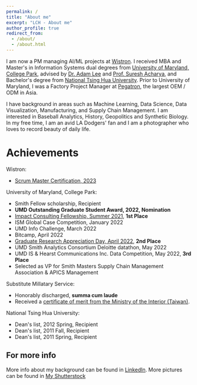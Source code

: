 ```yaml
---
permalink: /
title: "About me"
excerpt: "LCH - About me"
author_profile: true
redirect_from: 
  - /about/
  - /about.html
---
```


I am now a PM managing AI/ML projects at [Wistron](https://www.wistron.com/CMS/ChangeLanguage/3). I received MBA and Master's in Information Systems dual degrees from [University of Maryland, College Park](https://www.umd.edu/), advised by [Dr. Adam Lee](https://www.rhsmith.umd.edu/directory/woei-jyh-adam-lee) and [Prof. Suresh Acharya](https://www.rhsmith.umd.edu/directory/suresh-acharya), and Bachelor's degree from [National Tsing Hua University](https://nthu-en.site.nthu.edu.tw/). Prior to University of Maryland, I was a Factory Project Manager at [Pegatron](https://www.pegatroncorp.com/index/index/lang/en_US), the largest OEM / ODM in Asia. 

I have background in areas such as Machine Learning, Data Science, Data Visualization, Manufacturing, and Supply Chain Management. I am interested in Baseball Analytics, History, Geopolitics and Synthetic Biology. In my free time, I am an avid LA Dodgers' fan and I am a photographer who loves to record beauty of daily life.

Achievements
======
Wistron:
* [Scrum Master Certification, 2023](https://github.com/lch99310/lch99310.github.io/blob/gh_pages/_achievements/Scrum%20master%20certification_LCH.pdf)

University of Maryland, College Park:
* Smith Fellow scholarship, Recipient
* **UMD Outstanding Graduate Student Award, 2022, Nomination**
* [Impact Consulting Fellowship, Summer 2021](https://github.com/lch99310/lch99310.github.io/blob/gh_pages/_achievements/ChungHao%20Lee.pdf), **1st Place**
* ISM Global Case Competition, January 2022
* UMD Info Challenge, March 2022
* Bitcamp, April 2022
* [Graduate Research Appreciation Day, April 2022](https://github.com/lch99310/lch99310.github.io/blob/gh_pages/_achievements/Lee%20Award%20(2)%20copy.pdf), **2nd Place**
* UMD Smith Analytics Consortium Deloitte datathon, May 2022
* UMD IS & Hearst Communications Inc. Data Competition, May 2022, **3rd Place**
* Selected as VP for Smith Masters Supply Chain Management Association & APICS Management

Substitute Millatary Service:
* Honorably discharged, **summa cum laude**
* Received a [certificate of merit from the Ministry of the Interior (Taiwan)](https://github.com/lch99310/lch99310.github.io/blob/gh_pages/_achievements/certificate%20of%20merit%20from%20the%20Ministry%20of%20the%20Interior.pdf).

National Tsing Hua University:
* Dean's list, 2012 Spring, Recipient
* Dean's list, 2011 Fall, Recipient
* Dean's list, 2011 Spring, Recipient

For more info
------
More info about my background can be found in [LinkedIn](https://www.linkedin.com/in/lch99310/). More pictures can be found in [My Shutterstock](https://www.shutterstock.com/zh-Hant/g/Yginger+Lee/sets)
